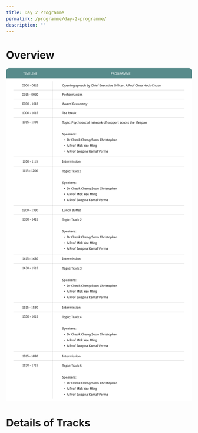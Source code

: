 ```yaml
---
title: Day 2 Programme
permalink: /programme/day-2-programme/
description: ""
---
```

# Overview
![](/images/Frame%203.png)
# Details of Tracks
